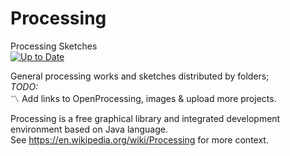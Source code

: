 # Processing
Processing Sketches<br>
[![Up to Date](https://github.com/ikatyang/emoji-cheat-sheet/workflows/Up%20to%20Date/badge.svg)](https://github.com/ikatyang/emoji-cheat-sheet/actions?query=workflow%3A%22Up+to+Date%22)

General processing works and sketches distributed by folders;<br>
*TODO:*<br>
:part_alternation_mark: Add links to OpenProcessing, images & upload more projects.

Processing is a free graphical library and integrated development environment based on Java language.<br>
See https://en.wikipedia.org/wiki/Processing for more context.
